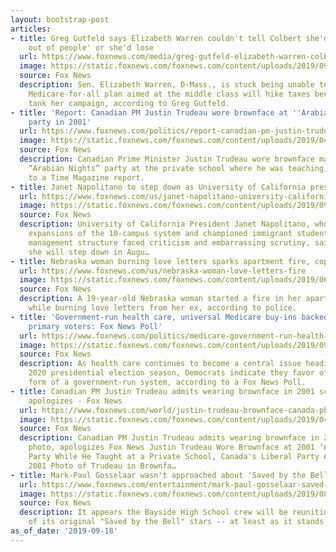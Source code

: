 ```yaml
---
layout: bootstrap-post
articles:
- title: Greg Gutfeld says Elizabeth Warren couldn't tell Colbert she'd 'tax the hell
    out of people' or she'd lose
  url: https://www.foxnews.com/media/greg-gutfeld-elizabeth-warren-colbert-tax-hikes
  image: https://static.foxnews.com/foxnews.com/content/uploads/2019/09/warren-gutfeld.jpg
  source: Fox News
  description: Sen. Elizabeth Warren, D-Mass., is stuck being unable to admit her
    Medicare-for-all plan aimed at the middle class will hike taxes because it would
    tank her campaign, according to Greg Gutfeld.
- title: 'Report: Canadian PM Justin Trudeau wore brownface at ''Arabian Nights''
    party in 2001'
  url: https://www.foxnews.com/politics/report-canadian-pm-justin-trudeau-wore-brownface-at-an-arabian-nights-party-in-2001
  image: https://static.foxnews.com/foxnews.com/content/uploads/2019/04/Justin-Trudeau-AP.jpg
  source: Fox News
  description: Canadian Prime Minister Justin Trudeau wore brownface makeup to an
    “Arabian Nights” party at the private school where he was teaching, according
    to a Time Magazine report.
- title: Janet Napolitano to step down as University of California president in 2020
  url: https://www.foxnews.com/us/janet-napolitano-university-california-president-stepping-down
  image: https://static.foxnews.com/foxnews.com/content/uploads/2019/09/AP19261644480039.jpg
  source: Fox News
  description: University of California President Janet Napolitano, who oversaw historic
    expansions of the 10-campus system and championed immigrant students, but whose
    management structure faced criticism and embarrassing scrutiny, said Wednesday
    she will step down in Augu…
- title: Nebraska woman burning love letters sparks apartment fire, cops say
  url: https://www.foxnews.com/us/nebraska-woman-love-letters-fire
  image: https://static.foxnews.com/foxnews.com/content/uploads/2019/06/iStock-flames.jpg
  source: Fox News
  description: A 19-year-old Nebraska woman started a fire in her apartment on Monday
    while burning love letters from her ex, according to police.
- title: 'Government-run health care, universal Medicare buy-ins backed by most Dem
    primary voters: Fox News Poll'
  url: https://www.foxnews.com/politics/medicare-government-run-health-care-democrat-primary-voters-fox-news-poll
  image: https://static.foxnews.com/foxnews.com/content/uploads/2019/09/AP19256007871412.jpg
  source: Fox News
  description: As health care continues to become a central issue heading into the
    2020 presidential election season, Democrats indicate they favor offering some
    form of a government-run system, according to a Fox News Poll.
- title: Canadian PM Justin Trudeau admits wearing brownface in 2001 school photo,
    apologizes - Fox News
  url: https://www.foxnews.com/world/justin-trudeau-brownface-canada-photo-apologizes
  image: https://static.foxnews.com/foxnews.com/content/uploads/2019/04/Justin-Trudeau-AP.jpg
  source: Fox News
  description: Canadian PM Justin Trudeau admits wearing brownface in 2001 school
    photo, apologizes Fox News Justin Trudeau Wore Brownface at 2001 ‘Arabian Nights’
    Party While He Taught at a Private School, Canada's Liberal Party Admits TIME
    2001 Photo of Trudeau in Brownfa…
- title: Mark-Paul Gosselaar wasn't approached about 'Saved by the Bell' reboot
  url: https://www.foxnews.com/entertainment/mark-paul-gosselaar-saved-by-the-bell-reboot-i-was-never-approached
  image: https://static.foxnews.com/foxnews.com/content/uploads/2019/08/Mark-Paul-Gosselaar-TCA-ABC-Party.jpg
  source: Fox News
  description: It appears the Bayside High School crew will be reuniting without some
    of its original "Saved by the Bell" stars -- at least as it stands for now.
as_of_date: '2019-09-18'
---
```


